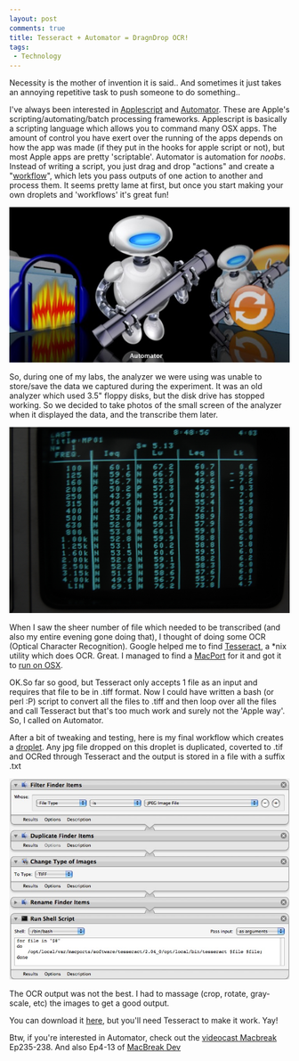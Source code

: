```yaml
---
layout: post
comments: true
title: Tesseract + Automator = DragnDrop OCR!
tags:
 - Technology
---
```


Necessity is the mother of invention it is said.. And sometimes it just takes an annoying repetitive task to push someone to do something..

I've always been interested in [Applescript][0] and [Automator][1]. These are Apple's scripting/automating/batch processing frameworks. Applescript is basically a scripting language which allows you to command many OSX apps. The amount of control you have exert over the running of the apps depends on how the app was made (if they put in the hooks for apple script or not), but most Apple apps are pretty 'scriptable'. Automator is automation for _noobs_. Instead of writing a script, you just drag and drop "actions" and create a "[workflow][2]", which lets you pass outputs of one action to another and process them. It seems pretty lame at first, but once you start making your own droplets and 'workflows' it's great fun!

![Picture 3](images/2009/09/picture-3.jpg)

So, during one of my labs, the analyzer we were using was unable to store/save the data we captured during the experiment. It was an old analyzer which used 3.5" floppy disks, but the disk drive has stopped working. So we decided to take photos of the small screen of the analyzer when it displayed the data, and the transcribe them later.

![DSC_4634_23](images/2009/09/dsc_4634_23.jpg)

When I saw the sheer number of file which needed to be transcribed (and also my entire evening gone doing that), I thought of doing some OCR (Optical Character Recognition). Google helped me to find [Tesseract][3], a \*nix utility which does OCR. Great. I managed to find a [MacPort][4] for it and got it to [run on OSX][5].

OK.So far so good, but Tesseract only accepts 1 file as an input and requires that file to be in .tiff format. Now I could have written a bash (or perl :P) script to convert all the files to .tiff and then loop over all the files and call Tesseract but that's too much work and surely not the 'Apple way'. So, I called on Automator.

After a bit of tweaking and testing, here is my final workflow which creates a [droplet][6]. Any jpg file dropped on this droplet is duplicated, coverted to .tif and OCRed through Tesseract and the output is stored in a file with a suffix .txt

![Picture 2](images/2009/09/picture-21.jpg)

The OCR output was not the best. I had to massage (crop, rotate, gray-scale, etc) the images to get a good output.

You can download it [here][7], but you'll need Tesseract to make it work. Yay!

Btw, if you're interested in Automator, check out the [videocast Macbreak ][8] Ep235-238. And also Ep4-13 of [MacBreak Dev][9]


[0]: http://www.macosxautomation.com/applescript/index.html
[1]: http://www.macosxautomation.com/automator/
[2]: http://www.macosxautomation.com/automator/examples/workflows.html
[3]: http://code.google.com/p/tesseract-ocr/
[4]: http://www.macports.org/
[5]: https://trac.macports.org/browser/trunk/dports/textproc/tesseract/Portfile
[6]: http://macscripter.net/viewtopic.php?id=24775
[7]: http://dl.getdropbox.com/u/957/ocrJpg2tiff.zip
[8]: http://feeds.pixelcorps.com/feeds/macbreakipod.xml
[9]: http://www.pixelcorps.tv/macbreak_dev?p=3
